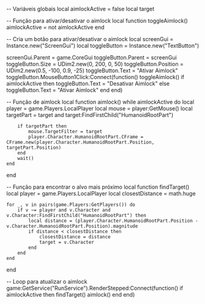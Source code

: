 -- Variáveis globais
local aimlockActive = false
local target

-- Função para ativar/desativar o aimlock
local function toggleAimlock()
    aimlockActive = not aimlockActive
end

-- Cria um botão para ativar/desativar o aimlock
local screenGui = Instance.new("ScreenGui")
local toggleButton = Instance.new("TextButton")

screenGui.Parent = game.CoreGui
toggleButton.Parent = screenGui
toggleButton.Size = UDim2.new(0, 200, 0, 50)
toggleButton.Position = UDim2.new(0.5, -100, 0.9, -25)
toggleButton.Text = "Ativar Aimlock"
toggleButton.MouseButton1Click:Connect(function()
    toggleAimlock()
    if aimlockActive then
        toggleButton.Text = "Desativar Aimlock"
    else
        toggleButton.Text = "Ativar Aimlock"
    end
end)

-- Função de aimlock
local function aimlock()
    while aimlockActive do
        local player = game.Players.LocalPlayer
        local mouse = player:GetMouse()
        local targetPart = target and target:FindFirstChild("HumanoidRootPart")

        if targetPart then
            mouse.TargetFilter = target
            player.Character.HumanoidRootPart.CFrame = CFrame.new(player.Character.HumanoidRootPart.Position, targetPart.Position)
        end
        wait()
    end
end

-- Função para encontrar o alvo mais próximo
local function findTarget()
    local player = game.Players.LocalPlayer
    local closestDistance = math.huge

    for _, v in pairs(game.Players:GetPlayers()) do
        if v ~= player and v.Character and v.Character:FindFirstChild("HumanoidRootPart") then
            local distance = (player.Character.HumanoidRootPart.Position - v.Character.HumanoidRootPart.Position).magnitude
            if distance < closestDistance then
                closestDistance = distance
                target = v.Character
            end
        end
    end
end

-- Loop para atualizar o aimlock
game:GetService("RunService").RenderStepped:Connect(function()
    if aimlockActive then
        findTarget()
        aimlock()
    end
end)

